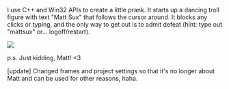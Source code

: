 I use C++ and Win32 APIs to create a little prank. It starts up a dancing troll figure with text "Matt Sux" that follows the cursor around. It blocks any clicks or typing, and the only way to get out is to admit defeat (hint: type out "mattsux" or... logoff/restart).

<img src="https://d26dzxoao6i3hh.cloudfront.net/items/0V0i3u0t1K1p310F3O0N/mattsux.gif">

p.s. Just kidding, Matt! <3

[update] Changed frames and project settings so that it's no longer about Matt and can be used for other reasons, haha.
